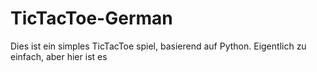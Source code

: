 # TicTacToe-German
Dies ist ein simples TicTacToe spiel, basierend auf Python. Eigentlich zu einfach, aber hier ist es

